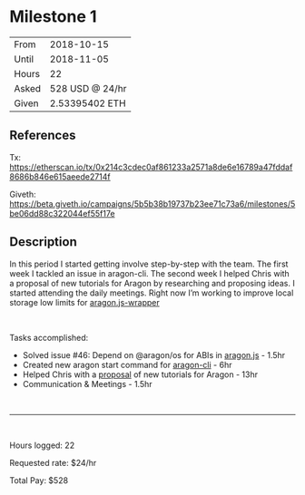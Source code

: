 # Milestone 1

|       |                 |
| ----- | --------------- |
| From  | 2018-10-15      |
| Until | 2018-11-05      |
| Hours | 22              |
| Asked | 528 USD @ 24/hr |
| Given | 2.53395402 ETH  |

## References

Tx: <https://etherscan.io/tx/0x214c3cdec0af861233a2571a8de6e16789a47fddaf8686b846e615aeede2714f>

Giveth: <https://beta.giveth.io/campaigns/5b5b38b19737b23ee71c73a6/milestones/5be06dd88c322044ef55f17e>

## Description

In this period I started getting involve step-by-step with the team. The first week I tackled an issue in aragon-cli. The second week I helped Chris with a proposal of new tutorials for Aragon by researching and proposing ideas. I started attending the daily meetings. Right now I’m working to improve local storage low limits for [aragon.js-wrapper](https://github.com/aragon/aragon.js/issues/133)

​

Tasks accomplished:

- Solved issue #46: Depend on @aragon/os for ABIs in [aragon.js](https://github.com/aragon/aragon.js/pull/205) - 1.5hr
- Created new aragon start command for [aragon-cli](https://github.com/aragon/aragon-cli/pull/255) - 6hr
- Helped Chris with a [proposal](https://docs.google.com/document/d/1tb5RwEBpIxp2_wQmj0w2N5japdLI5mAgjdto7TMu8lY/edit) of new tutorials for Aragon - 13hr
- Communication & Meetings - 1.5hr

​

---

​

Hours logged: 22

Requested rate: \$24/hr

Total Pay: \$528
